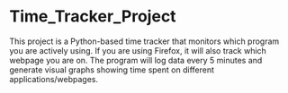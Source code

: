 # Time_Tracker_Project
  This project is a Python-based time tracker that monitors which program you are actively using. If you are using Firefox, it will also track which webpage you are on. The program will log data every 5 minutes and generate visual graphs showing time spent on different applications/webpages.
